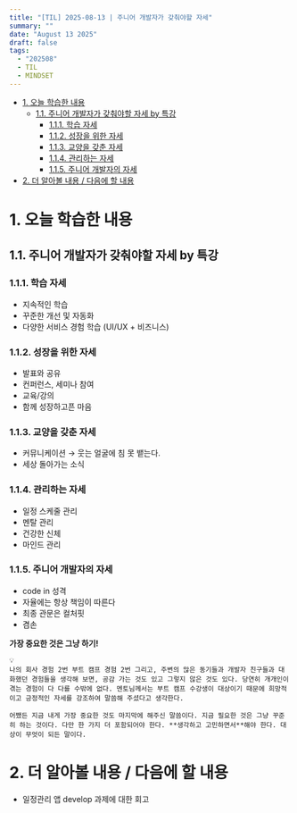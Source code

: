 ```yaml
---
title: "[TIL] 2025-08-13 | 주니어 개발자가 갖춰야할 자세"
summary: ""
date: "August 13 2025"
draft: false
tags:
  - "202508"
  - TIL
  - MINDSET
---
```

<!-- TOC -->

- [1. 오늘 학습한 내용](#1-오늘-학습한-내용)
  - [1.1. 주니어 개발자가 갖춰야할 자세 by 특강](#11-주니어-개발자가-갖춰야할-자세-by-특강)
    - [1.1.1. 학습 자세](#111-학습-자세)
    - [1.1.2. 성장을 위한 자세](#112-성장을-위한-자세)
    - [1.1.3. 교양을 갖춘 자세](#113-교양을-갖춘-자세)
    - [1.1.4. 관리하는 자세](#114-관리하는-자세)
    - [1.1.5. 주니어 개발자의 자세](#115-주니어-개발자의-자세)
- [2. 더 알아볼 내용 / 다음에 할 내용](#2-더-알아볼-내용--다음에-할-내용)

<!-- /TOC -->

# 1. 오늘 학습한 내용

## 1.1. 주니어 개발자가 갖춰야할 자세 by 특강

### 1.1.1. 학습 자세

- 지속적인 학습
- 꾸준한 개선 및 자동화
- 다양한 서비스 경험 학습 (UI/UX + 비즈니스)

### 1.1.2. 성장을 위한 자세

- 발표와 공유
- 컨퍼런스, 세미나 참여
- 교육/강의
- 함께 성장하고픈 마음

### 1.1.3. 교양을 갖춘 자세

- 커뮤니케이션 → 웃는 얼굴에 침 못 뱉는다.
- 세상 돌아가는 소식

### 1.1.4. 관리하는 자세

- 일정 스케줄 관리
- 멘탈 관리
- 건강한 신체
- 마인드 관리

### 1.1.5. 주니어 개발자의 자세

- code in 성격
- 자율에는 항상 책임이 따른다
- 최종 관문은 컬처핏
- 겸손

**가장 중요한 것은 그냥 하기!**

```
💡
나의 회사 경험 2번 부트 캠프 경험 2번 그리고, 주변의 많은 동기들과 개발자 친구들과 대화했던 경험들을 생각해 보면, 공감 가는 것도 있고 그렇지 않은 것도 있다. 당연히 개개인이 겪는 경험이 다 다를 수밖에 없다. 멘토님께서는 부트 캠프 수강생이 대상이기 때문에 희망적이고 긍정적인 자세를 강조하여 말씀해 주셨다고 생각한다.

어쨌든 지금 내게 가장 중요한 것도 마지막에 해주신 말씀이다. 지금 필요한 것은 그냥 꾸준히 하는 것이다. 다만 한 가지 더 포함되어야 한다. **생각하고 고민하면서**해야 한다. 대상이 무엇이 되든 말이다.

```

# 2. 더 알아볼 내용 / 다음에 할 내용

- 일정관리 앱 develop 과제에 대한 회고
